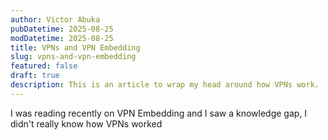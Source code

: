 ```yaml
---
author: Victor Abuka
pubDatetime: 2025-08-25
modDatetime: 2025-08-25
title: VPNs and VPN Embedding
slug: vpns-and-vpn-embedding
featured: false
draft: true
description: This is an article to wrap my head around how VPNs work.
---
```

I was reading recently on VPN Embedding and I saw a knowledge gap, I didn't really know how VPNs worked